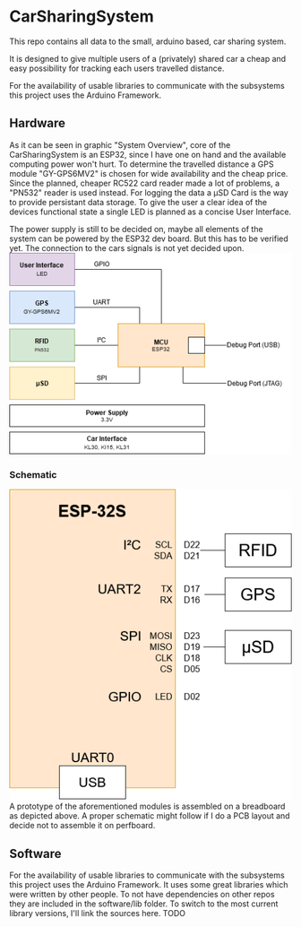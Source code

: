 # CarSharingSystem
This repo contains all data to the small, arduino based, car sharing system.

It is designed to give multiple users of a (privately) shared car a cheap and easy possibility for tracking each users travelled distance.

For the availability of usable libraries to communicate with the subsystems this project uses the Arduino Framework.

## Hardware
As it can be seen in graphic "System Overview", core of the CarSharingSystem is an ESP32, since I have one on hand and the available computing power won't hurt.
To determine the travelled distance a GPS module "GY-GPS6MV2" is chosen for wide availability and the cheap price. Since the planned, cheaper RC522 card reader made a lot of problems, a "PN532" reader is used instead.
For logging the data a µSD Card is the way to provide persistant data storage.
To give the user a clear idea of the devices functional state a single LED is planned as a concise User Interface.

The power supply is still to be decided on, maybe all elements of the system can be powered by the ESP32 dev board. But this has to be verified yet.
The connection to the cars signals is not yet decided upon.  
![System Overview](/documentation/CarSharingSystem.png)

### Schematic
![Preliminary Schematic](/documentation/CarSharingSystemSchematic.png)  
A prototype of the aforementioned modules is assembled on a breadboard as depicted above. A proper schematic might follow if I do a PCB layout and decide not to assemble it on perfboard.

## Software
For the availability of usable libraries to communicate with the subsystems this project uses the Arduino Framework. It uses some great libraries which were written by other people. To not have dependencies on other repos they are included in the software/lib folder. To switch to the most current library versions, I'll link the sources here. TODO